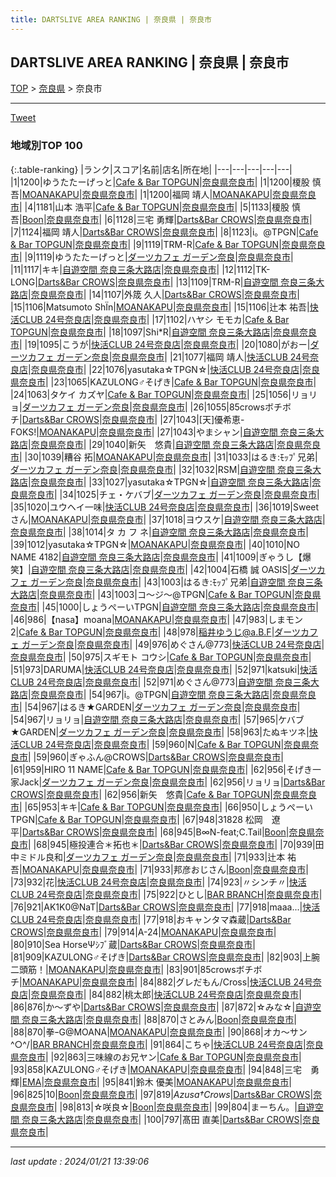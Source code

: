 ```yaml
---
title: DARTSLIVE AREA RANKING | 奈良県 | 奈良市
---
```

## DARTSLIVE AREA RANKING | 奈良県 | 奈良市

[TOP](/darts/rank/) > [奈良県](/darts/rank/奈良県/) > 奈良市

___

<a href="https://twitter.com/share?ref_src=twsrc%5Etfw" data-text="DARTSLIVE AREA RANKING | 奈良県奈良市" class="twitter-share-button" data-via="DARTSLIVE" data-hashtags="DARTSLIVE" data-related="DARTSLIVE" data-show-count="false">Tweet</a>

### 地域別TOP 100

{:.table-ranking}
|ランク|スコア|名前|店名|所在地|
|---|---|---|---|---|
|1|1200|ゆうたたーげっと|<a href="https://search.dartslive.com/jp/shop/7fabdc3451e3c29b0d9b047a20a7ba1e">Cafe & Bar TOPGUN</a>|<a href="/darts/rank/奈良県/奈良市">奈良県奈良市</a>|
|1|1200|榎股 慎吾|<a href="https://search.dartslive.com/jp/shop/74e0d917918b8c830d9b047a20a7ba1e">MOANAKAPU</a>|<a href="/darts/rank/奈良県/奈良市">奈良県奈良市</a>|
|1|1200|福岡 靖人|<a href="https://search.dartslive.com/jp/shop/74e0d917918b8c830d9b047a20a7ba1e">MOANAKAPU</a>|<a href="/darts/rank/奈良県/奈良市">奈良県奈良市</a>|
|4|1181|山本 浩平|<a href="https://search.dartslive.com/jp/shop/7fabdc3451e3c29b0d9b047a20a7ba1e">Cafe & Bar TOPGUN</a>|<a href="/darts/rank/奈良県/奈良市">奈良県奈良市</a>|
|5|1133|榎股 慎吾|<a href="https://search.dartslive.com/jp/shop/98dc2abfdcaf34440d9b047a20a7ba1e">Boon</a>|<a href="/darts/rank/奈良県/奈良市">奈良県奈良市</a>|
|6|1128|三宅 勇輝|<a href="https://search.dartslive.com/jp/shop/4b37eef6e0ed63a8774c926eb736cb5a">Darts&Bar CROWS</a>|<a href="/darts/rank/奈良県/奈良市">奈良県奈良市</a>|
|7|1124|福岡 靖人|<a href="https://search.dartslive.com/jp/shop/4b37eef6e0ed63a8774c926eb736cb5a">Darts&Bar CROWS</a>|<a href="/darts/rank/奈良県/奈良市">奈良県奈良市</a>|
|8|1123|i。@TPGN|<a href="https://search.dartslive.com/jp/shop/7fabdc3451e3c29b0d9b047a20a7ba1e">Cafe & Bar TOPGUN</a>|<a href="/darts/rank/奈良県/奈良市">奈良県奈良市</a>|
|9|1119|TRM-R|<a href="https://search.dartslive.com/jp/shop/7fabdc3451e3c29b0d9b047a20a7ba1e">Cafe & Bar TOPGUN</a>|<a href="/darts/rank/奈良県/奈良市">奈良県奈良市</a>|
|9|1119|ゆうたたーげっと|<a href="https://search.dartslive.com/jp/shop/b7246efc9a010cb70d9b047a20a7ba1e">ダーツカフェ ガーデン奈良</a>|<a href="/darts/rank/奈良県/奈良市">奈良県奈良市</a>|
|11|1117|キキ|<a href="https://search.dartslive.com/jp/shop/8b81b8e5f5bf7e5228032249b44395af">自遊空間 奈良三条大路店</a>|<a href="/darts/rank/奈良県/奈良市">奈良県奈良市</a>|
|12|1112|TK-LONG|<a href="https://search.dartslive.com/jp/shop/4b37eef6e0ed63a8774c926eb736cb5a">Darts&Bar CROWS</a>|<a href="/darts/rank/奈良県/奈良市">奈良県奈良市</a>|
|13|1109|TRM-R|<a href="https://search.dartslive.com/jp/shop/8b81b8e5f5bf7e5228032249b44395af">自遊空間 奈良三条大路店</a>|<a href="/darts/rank/奈良県/奈良市">奈良県奈良市</a>|
|14|1107|外筬 久人|<a href="https://search.dartslive.com/jp/shop/4b37eef6e0ed63a8774c926eb736cb5a">Darts&Bar CROWS</a>|<a href="/darts/rank/奈良県/奈良市">奈良県奈良市</a>|
|15|1106|Matsumoto ShÏn|<a href="https://search.dartslive.com/jp/shop/74e0d917918b8c830d9b047a20a7ba1e">MOANAKAPU</a>|<a href="/darts/rank/奈良県/奈良市">奈良県奈良市</a>|
|15|1106|辻本 祐吾|<a href="https://search.dartslive.com/jp/shop/0b46cd39859f4b8828032249b44395af">快活CLUB 24号奈良店</a>|<a href="/darts/rank/奈良県/奈良市">奈良県奈良市</a>|
|17|1102|ハヤシ モモカ|<a href="https://search.dartslive.com/jp/shop/7fabdc3451e3c29b0d9b047a20a7ba1e">Cafe & Bar TOPGUN</a>|<a href="/darts/rank/奈良県/奈良市">奈良県奈良市</a>|
|18|1097|Shi*R|<a href="https://search.dartslive.com/jp/shop/8b81b8e5f5bf7e5228032249b44395af">自遊空間 奈良三条大路店</a>|<a href="/darts/rank/奈良県/奈良市">奈良県奈良市</a>|
|19|1095|こうが|<a href="https://search.dartslive.com/jp/shop/0b46cd39859f4b8828032249b44395af">快活CLUB 24号奈良店</a>|<a href="/darts/rank/奈良県/奈良市">奈良県奈良市</a>|
|20|1080|がおー|<a href="https://search.dartslive.com/jp/shop/b7246efc9a010cb70d9b047a20a7ba1e">ダーツカフェ ガーデン奈良</a>|<a href="/darts/rank/奈良県/奈良市">奈良県奈良市</a>|
|21|1077|福岡 靖人|<a href="https://search.dartslive.com/jp/shop/0b46cd39859f4b8828032249b44395af">快活CLUB 24号奈良店</a>|<a href="/darts/rank/奈良県/奈良市">奈良県奈良市</a>|
|22|1076|yasutaka☆TPGN☆|<a href="https://search.dartslive.com/jp/shop/0b46cd39859f4b8828032249b44395af">快活CLUB 24号奈良店</a>|<a href="/darts/rank/奈良県/奈良市">奈良県奈良市</a>|
|23|1065|KAZULONG♂そげき|<a href="https://search.dartslive.com/jp/shop/7fabdc3451e3c29b0d9b047a20a7ba1e">Cafe & Bar TOPGUN</a>|<a href="/darts/rank/奈良県/奈良市">奈良県奈良市</a>|
|24|1063|タケイ カズヤ|<a href="https://search.dartslive.com/jp/shop/7fabdc3451e3c29b0d9b047a20a7ba1e">Cafe & Bar TOPGUN</a>|<a href="/darts/rank/奈良県/奈良市">奈良県奈良市</a>|
|25|1056|リョリョ|<a href="https://search.dartslive.com/jp/shop/b7246efc9a010cb70d9b047a20a7ba1e">ダーツカフェ ガーデン奈良</a>|<a href="/darts/rank/奈良県/奈良市">奈良県奈良市</a>|
|26|1055|85crowsボチボチ|<a href="https://search.dartslive.com/jp/shop/4b37eef6e0ed63a8774c926eb736cb5a">Darts&Bar CROWS</a>|<a href="/darts/rank/奈良県/奈良市">奈良県奈良市</a>|
|27|1043|[天]優希恵-FOKS!|<a href="https://search.dartslive.com/jp/shop/74e0d917918b8c830d9b047a20a7ba1e">MOANAKAPU</a>|<a href="/darts/rank/奈良県/奈良市">奈良県奈良市</a>|
|27|1043|やまシャン|<a href="https://search.dartslive.com/jp/shop/8b81b8e5f5bf7e5228032249b44395af">自遊空間 奈良三条大路店</a>|<a href="/darts/rank/奈良県/奈良市">奈良県奈良市</a>|
|29|1040|新矢　悠貴|<a href="https://search.dartslive.com/jp/shop/8b81b8e5f5bf7e5228032249b44395af">自遊空間 奈良三条大路店</a>|<a href="/darts/rank/奈良県/奈良市">奈良県奈良市</a>|
|30|1039|糟谷 拓|<a href="https://search.dartslive.com/jp/shop/74e0d917918b8c830d9b047a20a7ba1e">MOANAKAPU</a>|<a href="/darts/rank/奈良県/奈良市">奈良県奈良市</a>|
|31|1033|はるき:ﾓｯﾌﾟ兄弟|<a href="https://search.dartslive.com/jp/shop/b7246efc9a010cb70d9b047a20a7ba1e">ダーツカフェ ガーデン奈良</a>|<a href="/darts/rank/奈良県/奈良市">奈良県奈良市</a>|
|32|1032|RSM|<a href="https://search.dartslive.com/jp/shop/8b81b8e5f5bf7e5228032249b44395af">自遊空間 奈良三条大路店</a>|<a href="/darts/rank/奈良県/奈良市">奈良県奈良市</a>|
|33|1027|yasutaka☆TPGN☆|<a href="https://search.dartslive.com/jp/shop/8b81b8e5f5bf7e5228032249b44395af">自遊空間 奈良三条大路店</a>|<a href="/darts/rank/奈良県/奈良市">奈良県奈良市</a>|
|34|1025|チェ・ケバブ|<a href="https://search.dartslive.com/jp/shop/b7246efc9a010cb70d9b047a20a7ba1e">ダーツカフェ ガーデン奈良</a>|<a href="/darts/rank/奈良県/奈良市">奈良県奈良市</a>|
|35|1020|ユウヘイ一味|<a href="https://search.dartslive.com/jp/shop/0b46cd39859f4b8828032249b44395af">快活CLUB 24号奈良店</a>|<a href="/darts/rank/奈良県/奈良市">奈良県奈良市</a>|
|36|1019|Sweetさん|<a href="https://search.dartslive.com/jp/shop/74e0d917918b8c830d9b047a20a7ba1e">MOANAKAPU</a>|<a href="/darts/rank/奈良県/奈良市">奈良県奈良市</a>|
|37|1018|ヨウスケ|<a href="https://search.dartslive.com/jp/shop/8b81b8e5f5bf7e5228032249b44395af">自遊空間 奈良三条大路店</a>|<a href="/darts/rank/奈良県/奈良市">奈良県奈良市</a>|
|38|1014|タ カ フ ネ|<a href="https://search.dartslive.com/jp/shop/8b81b8e5f5bf7e5228032249b44395af">自遊空間 奈良三条大路店</a>|<a href="/darts/rank/奈良県/奈良市">奈良県奈良市</a>|
|39|1012|yasutaka☆TPGN☆|<a href="https://search.dartslive.com/jp/shop/74e0d917918b8c830d9b047a20a7ba1e">MOANAKAPU</a>|<a href="/darts/rank/奈良県/奈良市">奈良県奈良市</a>|
|40|1010|NO NAME 4182|<a href="https://search.dartslive.com/jp/shop/8b81b8e5f5bf7e5228032249b44395af">自遊空間 奈良三条大路店</a>|<a href="/darts/rank/奈良県/奈良市">奈良県奈良市</a>|
|41|1009|ぎゃうし【爆笑】|<a href="https://search.dartslive.com/jp/shop/8b81b8e5f5bf7e5228032249b44395af">自遊空間 奈良三条大路店</a>|<a href="/darts/rank/奈良県/奈良市">奈良県奈良市</a>|
|42|1004|石橋 誠 OASIS|<a href="https://search.dartslive.com/jp/shop/b7246efc9a010cb70d9b047a20a7ba1e">ダーツカフェ ガーデン奈良</a>|<a href="/darts/rank/奈良県/奈良市">奈良県奈良市</a>|
|43|1003|はるき:ﾓｯﾌﾟ兄弟|<a href="https://search.dartslive.com/jp/shop/8b81b8e5f5bf7e5228032249b44395af">自遊空間 奈良三条大路店</a>|<a href="/darts/rank/奈良県/奈良市">奈良県奈良市</a>|
|43|1003|コ～ジ～@TPGN|<a href="https://search.dartslive.com/jp/shop/7fabdc3451e3c29b0d9b047a20a7ba1e">Cafe & Bar TOPGUN</a>|<a href="/darts/rank/奈良県/奈良市">奈良県奈良市</a>|
|45|1000|しょうぺーいTPGN|<a href="https://search.dartslive.com/jp/shop/8b81b8e5f5bf7e5228032249b44395af">自遊空間 奈良三条大路店</a>|<a href="/darts/rank/奈良県/奈良市">奈良県奈良市</a>|
|46|986|【nasa】moana|<a href="https://search.dartslive.com/jp/shop/74e0d917918b8c830d9b047a20a7ba1e">MOANAKAPU</a>|<a href="/darts/rank/奈良県/奈良市">奈良県奈良市</a>|
|47|983|しまモン2|<a href="https://search.dartslive.com/jp/shop/7fabdc3451e3c29b0d9b047a20a7ba1e">Cafe & Bar TOPGUN</a>|<a href="/darts/rank/奈良県/奈良市">奈良県奈良市</a>|
|48|978|稲井ゆうじ@a.B.F|<a href="https://search.dartslive.com/jp/shop/b7246efc9a010cb70d9b047a20a7ba1e">ダーツカフェ ガーデン奈良</a>|<a href="/darts/rank/奈良県/奈良市">奈良県奈良市</a>|
|49|976|めぐさん@773|<a href="https://search.dartslive.com/jp/shop/0b46cd39859f4b8828032249b44395af">快活CLUB 24号奈良店</a>|<a href="/darts/rank/奈良県/奈良市">奈良県奈良市</a>|
|50|975|スギモト コウシ|<a href="https://search.dartslive.com/jp/shop/7fabdc3451e3c29b0d9b047a20a7ba1e">Cafe & Bar TOPGUN</a>|<a href="/darts/rank/奈良県/奈良市">奈良県奈良市</a>|
|51|973|DARUMA|<a href="https://search.dartslive.com/jp/shop/0b46cd39859f4b8828032249b44395af">快活CLUB 24号奈良店</a>|<a href="/darts/rank/奈良県/奈良市">奈良県奈良市</a>|
|52|971|katsuki|<a href="https://search.dartslive.com/jp/shop/0b46cd39859f4b8828032249b44395af">快活CLUB 24号奈良店</a>|<a href="/darts/rank/奈良県/奈良市">奈良県奈良市</a>|
|52|971|めぐさん@773|<a href="https://search.dartslive.com/jp/shop/8b81b8e5f5bf7e5228032249b44395af">自遊空間 奈良三条大路店</a>|<a href="/darts/rank/奈良県/奈良市">奈良県奈良市</a>|
|54|967|i。@TPGN|<a href="https://search.dartslive.com/jp/shop/8b81b8e5f5bf7e5228032249b44395af">自遊空間 奈良三条大路店</a>|<a href="/darts/rank/奈良県/奈良市">奈良県奈良市</a>|
|54|967|はるき★GARDEN|<a href="https://search.dartslive.com/jp/shop/b7246efc9a010cb70d9b047a20a7ba1e">ダーツカフェ ガーデン奈良</a>|<a href="/darts/rank/奈良県/奈良市">奈良県奈良市</a>|
|54|967|リョリョ|<a href="https://search.dartslive.com/jp/shop/8b81b8e5f5bf7e5228032249b44395af">自遊空間 奈良三条大路店</a>|<a href="/darts/rank/奈良県/奈良市">奈良県奈良市</a>|
|57|965|ケバブ★GARDEN|<a href="https://search.dartslive.com/jp/shop/b7246efc9a010cb70d9b047a20a7ba1e">ダーツカフェ ガーデン奈良</a>|<a href="/darts/rank/奈良県/奈良市">奈良県奈良市</a>|
|58|963|たぬキツネ|<a href="https://search.dartslive.com/jp/shop/0b46cd39859f4b8828032249b44395af">快活CLUB 24号奈良店</a>|<a href="/darts/rank/奈良県/奈良市">奈良県奈良市</a>|
|59|960|N|<a href="https://search.dartslive.com/jp/shop/7fabdc3451e3c29b0d9b047a20a7ba1e">Cafe & Bar TOPGUN</a>|<a href="/darts/rank/奈良県/奈良市">奈良県奈良市</a>|
|59|960|ぎゃふん@CROWS|<a href="https://search.dartslive.com/jp/shop/4b37eef6e0ed63a8774c926eb736cb5a">Darts&Bar CROWS</a>|<a href="/darts/rank/奈良県/奈良市">奈良県奈良市</a>|
|61|959|HIRO 11 NAME|<a href="https://search.dartslive.com/jp/shop/7fabdc3451e3c29b0d9b047a20a7ba1e">Cafe & Bar TOPGUN</a>|<a href="/darts/rank/奈良県/奈良市">奈良県奈良市</a>|
|62|956|そげき一家Jack|<a href="https://search.dartslive.com/jp/shop/b7246efc9a010cb70d9b047a20a7ba1e">ダーツカフェ ガーデン奈良</a>|<a href="/darts/rank/奈良県/奈良市">奈良県奈良市</a>|
|62|956|リョリョ|<a href="https://search.dartslive.com/jp/shop/4b37eef6e0ed63a8774c926eb736cb5a">Darts&Bar CROWS</a>|<a href="/darts/rank/奈良県/奈良市">奈良県奈良市</a>|
|62|956|新矢　悠貴|<a href="https://search.dartslive.com/jp/shop/7fabdc3451e3c29b0d9b047a20a7ba1e">Cafe & Bar TOPGUN</a>|<a href="/darts/rank/奈良県/奈良市">奈良県奈良市</a>|
|65|953|キキ|<a href="https://search.dartslive.com/jp/shop/7fabdc3451e3c29b0d9b047a20a7ba1e">Cafe & Bar TOPGUN</a>|<a href="/darts/rank/奈良県/奈良市">奈良県奈良市</a>|
|66|950|しょうぺーいTPGN|<a href="https://search.dartslive.com/jp/shop/7fabdc3451e3c29b0d9b047a20a7ba1e">Cafe & Bar TOPGUN</a>|<a href="/darts/rank/奈良県/奈良市">奈良県奈良市</a>|
|67|948|31828 松岡　遼平|<a href="https://search.dartslive.com/jp/shop/4b37eef6e0ed63a8774c926eb736cb5a">Darts&Bar CROWS</a>|<a href="/darts/rank/奈良県/奈良市">奈良県奈良市</a>|
|68|945|B∞N-feat;C.Tail|<a href="https://search.dartslive.com/jp/shop/98dc2abfdcaf34440d9b047a20a7ba1e">Boon</a>|<a href="/darts/rank/奈良県/奈良市">奈良県奈良市</a>|
|68|945|極投連合＊拓也＊|<a href="https://search.dartslive.com/jp/shop/4b37eef6e0ed63a8774c926eb736cb5a">Darts&Bar CROWS</a>|<a href="/darts/rank/奈良県/奈良市">奈良県奈良市</a>|
|70|939|田中ミドル良和|<a href="https://search.dartslive.com/jp/shop/b7246efc9a010cb70d9b047a20a7ba1e">ダーツカフェ ガーデン奈良</a>|<a href="/darts/rank/奈良県/奈良市">奈良県奈良市</a>|
|71|933|辻本 祐吾|<a href="https://search.dartslive.com/jp/shop/74e0d917918b8c830d9b047a20a7ba1e">MOANAKAPU</a>|<a href="/darts/rank/奈良県/奈良市">奈良県奈良市</a>|
|71|933|邦彦おじさん|<a href="https://search.dartslive.com/jp/shop/98dc2abfdcaf34440d9b047a20a7ba1e">Boon</a>|<a href="/darts/rank/奈良県/奈良市">奈良県奈良市</a>|
|73|932|花|<a href="https://search.dartslive.com/jp/shop/0b46cd39859f4b8828032249b44395af">快活CLUB 24号奈良店</a>|<a href="/darts/rank/奈良県/奈良市">奈良県奈良市</a>|
|74|923|〃シンチ〃|<a href="https://search.dartslive.com/jp/shop/0b46cd39859f4b8828032249b44395af">快活CLUB 24号奈良店</a>|<a href="/darts/rank/奈良県/奈良市">奈良県奈良市</a>|
|75|922|ひとし|<a href="https://search.dartslive.com/jp/shop/e49548f4bea65ee128032249b44395af">BAR BRANCH</a>|<a href="/darts/rank/奈良県/奈良市">奈良県奈良市</a>|
|76|921|AK1K0@NaT|<a href="https://search.dartslive.com/jp/shop/4b37eef6e0ed63a8774c926eb736cb5a">Darts&Bar CROWS</a>|<a href="/darts/rank/奈良県/奈良市">奈良県奈良市</a>|
|77|918|maaa...|<a href="https://search.dartslive.com/jp/shop/0b46cd39859f4b8828032249b44395af">快活CLUB 24号奈良店</a>|<a href="/darts/rank/奈良県/奈良市">奈良県奈良市</a>|
|77|918|おキャンタマ森蔵|<a href="https://search.dartslive.com/jp/shop/4b37eef6e0ed63a8774c926eb736cb5a">Darts&Bar CROWS</a>|<a href="/darts/rank/奈良県/奈良市">奈良県奈良市</a>|
|79|914|A-24|<a href="https://search.dartslive.com/jp/shop/74e0d917918b8c830d9b047a20a7ba1e">MOANAKAPU</a>|<a href="/darts/rank/奈良県/奈良市">奈良県奈良市</a>|
|80|910|Sea HorseΨｼﾌﾞ蔵|<a href="https://search.dartslive.com/jp/shop/4b37eef6e0ed63a8774c926eb736cb5a">Darts&Bar CROWS</a>|<a href="/darts/rank/奈良県/奈良市">奈良県奈良市</a>|
|81|909|KAZULONG♂そげき|<a href="https://search.dartslive.com/jp/shop/4b37eef6e0ed63a8774c926eb736cb5a">Darts&Bar CROWS</a>|<a href="/darts/rank/奈良県/奈良市">奈良県奈良市</a>|
|82|903|上腕二頭筋！|<a href="https://search.dartslive.com/jp/shop/74e0d917918b8c830d9b047a20a7ba1e">MOANAKAPU</a>|<a href="/darts/rank/奈良県/奈良市">奈良県奈良市</a>|
|83|901|85crowsボチボチ|<a href="https://search.dartslive.com/jp/shop/74e0d917918b8c830d9b047a20a7ba1e">MOANAKAPU</a>|<a href="/darts/rank/奈良県/奈良市">奈良県奈良市</a>|
|84|882|グレだもん/Cross|<a href="https://search.dartslive.com/jp/shop/0b46cd39859f4b8828032249b44395af">快活CLUB 24号奈良店</a>|<a href="/darts/rank/奈良県/奈良市">奈良県奈良市</a>|
|84|882|桃太郎|<a href="https://search.dartslive.com/jp/shop/0b46cd39859f4b8828032249b44395af">快活CLUB 24号奈良店</a>|<a href="/darts/rank/奈良県/奈良市">奈良県奈良市</a>|
|86|876|か～ずや|<a href="https://search.dartslive.com/jp/shop/4b37eef6e0ed63a8774c926eb736cb5a">Darts&Bar CROWS</a>|<a href="/darts/rank/奈良県/奈良市">奈良県奈良市</a>|
|87|872|☆みな☆|<a href="https://search.dartslive.com/jp/shop/8b81b8e5f5bf7e5228032249b44395af">自遊空間 奈良三条大路店</a>|<a href="/darts/rank/奈良県/奈良市">奈良県奈良市</a>|
|88|870|さとみん|<a href="https://search.dartslive.com/jp/shop/98dc2abfdcaf34440d9b047a20a7ba1e">Boon</a>|<a href="/darts/rank/奈良県/奈良市">奈良県奈良市</a>|
|88|870|拳ｰG@MOANA|<a href="https://search.dartslive.com/jp/shop/74e0d917918b8c830d9b047a20a7ba1e">MOANAKAPU</a>|<a href="/darts/rank/奈良県/奈良市">奈良県奈良市</a>|
|90|868|オカ～サン^○^/|<a href="https://search.dartslive.com/jp/shop/e49548f4bea65ee128032249b44395af">BAR BRANCH</a>|<a href="/darts/rank/奈良県/奈良市">奈良県奈良市</a>|
|91|864|こちゃ|<a href="https://search.dartslive.com/jp/shop/0b46cd39859f4b8828032249b44395af">快活CLUB 24号奈良店</a>|<a href="/darts/rank/奈良県/奈良市">奈良県奈良市</a>|
|92|863|三味線のお兄ヤン|<a href="https://search.dartslive.com/jp/shop/7fabdc3451e3c29b0d9b047a20a7ba1e">Cafe & Bar TOPGUN</a>|<a href="/darts/rank/奈良県/奈良市">奈良県奈良市</a>|
|93|858|KAZULONG♂そげき|<a href="https://search.dartslive.com/jp/shop/74e0d917918b8c830d9b047a20a7ba1e">MOANAKAPU</a>|<a href="/darts/rank/奈良県/奈良市">奈良県奈良市</a>|
|94|848|三宅　勇輝|<a href="https://search.dartslive.com/jp/shop/97e3945f8180f7055f9f3321c1147265">EMA</a>|<a href="/darts/rank/奈良県/奈良市">奈良県奈良市</a>|
|95|841|鈴木 優美|<a href="https://search.dartslive.com/jp/shop/74e0d917918b8c830d9b047a20a7ba1e">MOANAKAPU</a>|<a href="/darts/rank/奈良県/奈良市">奈良県奈良市</a>|
|96|825|10|<a href="https://search.dartslive.com/jp/shop/98dc2abfdcaf34440d9b047a20a7ba1e">Boon</a>|<a href="/darts/rank/奈良県/奈良市">奈良県奈良市</a>|
|97|819|*Azusa†Crows*|<a href="https://search.dartslive.com/jp/shop/4b37eef6e0ed63a8774c926eb736cb5a">Darts&Bar CROWS</a>|<a href="/darts/rank/奈良県/奈良市">奈良県奈良市</a>|
|98|813|☆咲良☆|<a href="https://search.dartslive.com/jp/shop/98dc2abfdcaf34440d9b047a20a7ba1e">Boon</a>|<a href="/darts/rank/奈良県/奈良市">奈良県奈良市</a>|
|99|804|まーちん。|<a href="https://search.dartslive.com/jp/shop/8b81b8e5f5bf7e5228032249b44395af">自遊空間 奈良三条大路店</a>|<a href="/darts/rank/奈良県/奈良市">奈良県奈良市</a>|
|100|797|髙田 直美|<a href="https://search.dartslive.com/jp/shop/4b37eef6e0ed63a8774c926eb736cb5a">Darts&Bar CROWS</a>|<a href="/darts/rank/奈良県/奈良市">奈良県奈良市</a>|



___

_last update : 2024/01/21 13:39:06_


<script src="https://cdnjs.cloudflare.com/ajax/libs/jquery/3.6.1/jquery.min.js" integrity="sha512-aVKKRRi/Q/YV+4mjoKBsE4x3H+BkegoM/em46NNlCqNTmUYADjBbeNefNxYV7giUp0VxICtqdrbqU7iVaeZNXA==" crossorigin="anonymous" referrerpolicy="no-referrer"></script>
<script src="https://cdnjs.cloudflare.com/ajax/libs/jquery.tablesorter/2.31.3/js/jquery.tablesorter.min.js" integrity="sha512-qzgd5cYSZcosqpzpn7zF2ZId8f/8CHmFKZ8j7mU4OUXTNRd5g+ZHBPsgKEwoqxCtdQvExE5LprwwPAgoicguNg==" crossorigin="anonymous" referrerpolicy="no-referrer"></script>
<link rel="stylesheet" href="https://cdnjs.cloudflare.com/ajax/libs/jquery.tablesorter/2.31.3/css/theme.default.min.css" integrity="sha512-wghhOJkjQX0Lh3NSWvNKeZ0ZpNn+SPVXX1Qyc9OCaogADktxrBiBdKGDoqVUOyhStvMBmJQ8ZdMHiR3wuEq8+w==" crossorigin="anonymous" referrerpolicy="no-referrer" />
<script>
$(function() {
    $(".table-ranking").tablesorter({sortList:[[0, 0]]});
});
</script>

<script async src="https://platform.twitter.com/widgets.js" charset="utf-8"></script>